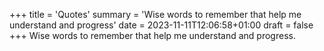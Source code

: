 +++
title = 'Quotes'
summary = 'Wise words to remember that help me understand and progress'
date = 2023-11-11T12:06:58+01:00
draft = false
+++
Wise words to remember that help me understand and progress.
